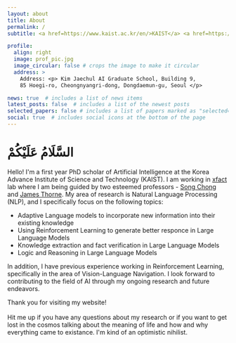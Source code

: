 ```yaml
---
layout: about
title: About
permalink: /
subtitle: <a href=https://www.kaist.ac.kr/en/>KAIST</a> <a href=https://gsai.kaist.ac.kr/>Kim Jaechul Graduate School of AI </a>

profile:
  align: right
  image: prof_pic.jpg
  image_circular: false # crops the image to make it circular
  address: >
    Address: <p> Kim Jaechul AI Graduate School, Building 9,
    85 Hoegi-ro, Cheongnyangri-dong, Dongdaemun-gu, Seoul </p>

news: true  # includes a list of news items
latest_posts: false  # includes a list of the newest posts
selected_papers: false # includes a list of papers marked as "selected={true}"
social: true  # includes social icons at the bottom of the page
---
```


<div class='info'>
<h1 title='Hello in Arabic'> السَّلَامُ عَلَيْكُمْ </h1>
<p> Hello! I'm a first year PhD scholar of Artificial Intelligence at the Korea Advance Institute of Science and Technology (KAIST). I am working in <a href="https://xfact.net/"> xfact</a> lab where I am being guided by two esteemed professors -  <a href='https://sites.google.com/a/kaist.edu/song-chong'>Song Chong</a> and <a href='https://jamesthorne.com/'> James Thorne</a>. My area of research is Natural Language Processing (NLP), and I specifically focus on the following topics:
<ul>
  <li> Adaptive Language models to incorporate new information into their existing knowledge</li>
  <li> Using Reinforcement Learning to generate better responce in Large Language Models </li>
  <li> Knowledge extraction and fact verification in Large Language Models</li>
  <li> Logic and Reasoning in Large Language Models</li>
</ul>
</p>

<p> In addition, I have previous experience working in Reinforcement Learning, specifically in the area of Vision-Language Navigation. I look forward to contributing to the field of AI through my ongoing research and future endeavors. </p>

<p> Thank you for visiting my website! <br> <br>
Hit me up if you have any questions about my research or if you want to get lost in the cosmos talking about the meaning of life and how and why everything came to existance. I'm kind of an optimistic nihilist. </p>
</div>